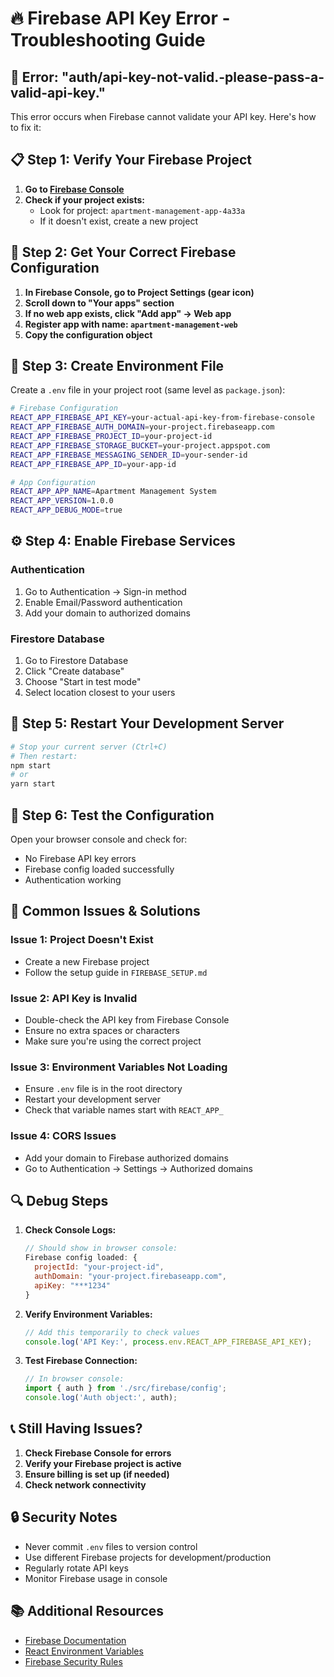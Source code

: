 # 🔥 Firebase API Key Error - Troubleshooting Guide

## 🚨 **Error: "auth/api-key-not-valid.-please-pass-a-valid-api-key."**

This error occurs when Firebase cannot validate your API key. Here's how to fix it:

## 📋 **Step 1: Verify Your Firebase Project**

1. **Go to [Firebase Console](https://console.firebase.google.com/)**
2. **Check if your project exists:**
   - Look for project: `apartment-management-app-4a33a`
   - If it doesn't exist, create a new project

## 🔧 **Step 2: Get Your Correct Firebase Configuration**

1. **In Firebase Console, go to Project Settings (gear icon)**
2. **Scroll down to "Your apps" section**
3. **If no web app exists, click "Add app" → Web app**
4. **Register app with name: `apartment-management-web`**
5. **Copy the configuration object**

## 📝 **Step 3: Create Environment File**

Create a `.env` file in your project root (same level as `package.json`):

```bash
# Firebase Configuration
REACT_APP_FIREBASE_API_KEY=your-actual-api-key-from-firebase-console
REACT_APP_FIREBASE_AUTH_DOMAIN=your-project.firebaseapp.com
REACT_APP_FIREBASE_PROJECT_ID=your-project-id
REACT_APP_FIREBASE_STORAGE_BUCKET=your-project.appspot.com
REACT_APP_FIREBASE_MESSAGING_SENDER_ID=your-sender-id
REACT_APP_FIREBASE_APP_ID=your-app-id

# App Configuration
REACT_APP_APP_NAME=Apartment Management System
REACT_APP_VERSION=1.0.0
REACT_APP_DEBUG_MODE=true
```

## ⚙️ **Step 4: Enable Firebase Services**

### **Authentication**
1. Go to Authentication → Sign-in method
2. Enable Email/Password authentication
3. Add your domain to authorized domains

### **Firestore Database**
1. Go to Firestore Database
2. Click "Create database"
3. Choose "Start in test mode"
4. Select location closest to your users

## 🔄 **Step 5: Restart Your Development Server**

```bash
# Stop your current server (Ctrl+C)
# Then restart:
npm start
# or
yarn start
```

## 🧪 **Step 6: Test the Configuration**

Open your browser console and check for:
- No Firebase API key errors
- Firebase config loaded successfully
- Authentication working

## 🚨 **Common Issues & Solutions**

### **Issue 1: Project Doesn't Exist**
- Create a new Firebase project
- Follow the setup guide in `FIREBASE_SETUP.md`

### **Issue 2: API Key is Invalid**
- Double-check the API key from Firebase Console
- Ensure no extra spaces or characters
- Make sure you're using the correct project

### **Issue 3: Environment Variables Not Loading**
- Ensure `.env` file is in the root directory
- Restart your development server
- Check that variable names start with `REACT_APP_`

### **Issue 4: CORS Issues**
- Add your domain to Firebase authorized domains
- Go to Authentication → Settings → Authorized domains

## 🔍 **Debug Steps**

1. **Check Console Logs:**
   ```javascript
   // Should show in browser console:
   Firebase config loaded: {
     projectId: "your-project-id",
     authDomain: "your-project.firebaseapp.com",
     apiKey: "***1234"
   }
   ```

2. **Verify Environment Variables:**
   ```javascript
   // Add this temporarily to check values
   console.log('API Key:', process.env.REACT_APP_FIREBASE_API_KEY);
   ```

3. **Test Firebase Connection:**
   ```javascript
   // In browser console:
   import { auth } from './src/firebase/config';
   console.log('Auth object:', auth);
   ```

## 📞 **Still Having Issues?**

1. **Check Firebase Console for errors**
2. **Verify your Firebase project is active**
3. **Ensure billing is set up (if needed)**
4. **Check network connectivity**

## 🔒 **Security Notes**

- Never commit `.env` files to version control
- Use different Firebase projects for development/production
- Regularly rotate API keys
- Monitor Firebase usage in console

## 📚 **Additional Resources**

- [Firebase Documentation](https://firebase.google.com/docs)
- [React Environment Variables](https://create-react-app.dev/docs/adding-custom-environment-variables/)
- [Firebase Security Rules](https://firebase.google.com/docs/rules) 